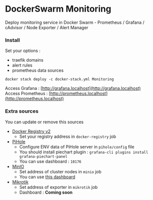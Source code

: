 # DockerSwarm Monitoring

Deploy monitoring service in Docker Swarm - Prometheus / Grafana / cAdvisor / Node Exporter / Alert Manager

### Install

Set your options :

- traefik domains
- alert rules
- prometheus data sources

```shell
docker stack deploy -c docker-stack.yml Monitoring
```

Access Grafana : [http://grafana.localhost](http://grafana.localhost)  
Access Prometheus : [http://prometheus.localhost](http://prometheus.localhost)

### Extra sources

You can update or remove this sources

- [Docker Registry v2](https://docs.docker.com/registry)
  - Set your registry address in `docker-registry` job
- [PiHole](https://pi-hole.net)
  - Configure ENV data of PiHole server in `pihole/config` file
  - You should install piechart plugin : `grafana-cli plugins install grafana-piechart-panel`
  - You can use dashboard : `10176`
- [MinIO](https://min.io)
  - Set address of cluster nodes in `minio` job
  - You can use [this dashboard](https://gist.github.com/hatamiarash7/d27f51c6c6e5ab97f3abdbacf03ae9c0)
- [Mikrotik](https://github.com/hatamiarash7/Mikrotik-Exporter)
  - Set address of exporter in `mikrotik` job
  - Dashboard : **Coming soon**
